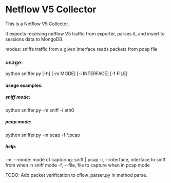 # Netflow V5 Collector

This is a Netflow V5 Collector.

It expects receiving netflow V5 traffic from exporter, parses it, and insert to sessions data to MongoDB.

modes:
sniffs traffic from a given interface
reads packets from pcap file


### usage:
python sniffer.py [-h] [-m MODE] [-i INTERFACE] [-f FILE]

#### usege examples:

##### sniff mode:
python sniffer.py -m sniff -i eth0

##### pcap mode:
python sniffer.py -m pcap -f *.pcap

##### help:
-m, --mode: mode of capturing: sniff | pcap
-i, --interface, interface to sniff from when in sniff mode
-f, --file, file to capture when in pcap mode

TODO:
Add packet verification to cflow_parser.py in method parse.

